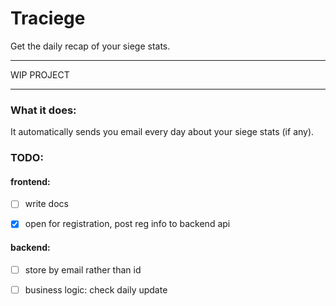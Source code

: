 # Traciege

Get the daily recap of your siege stats.

---

WIP PROJECT

---


### What it does:

It automatically sends you email every day about your siege stats (if any).

### TODO:

#### frontend:

 - [ ] write docs

 - [x] open for registration, post reg info to backend api

#### backend:

 - [ ] store by email rather than id

 - [ ] business logic: check daily update